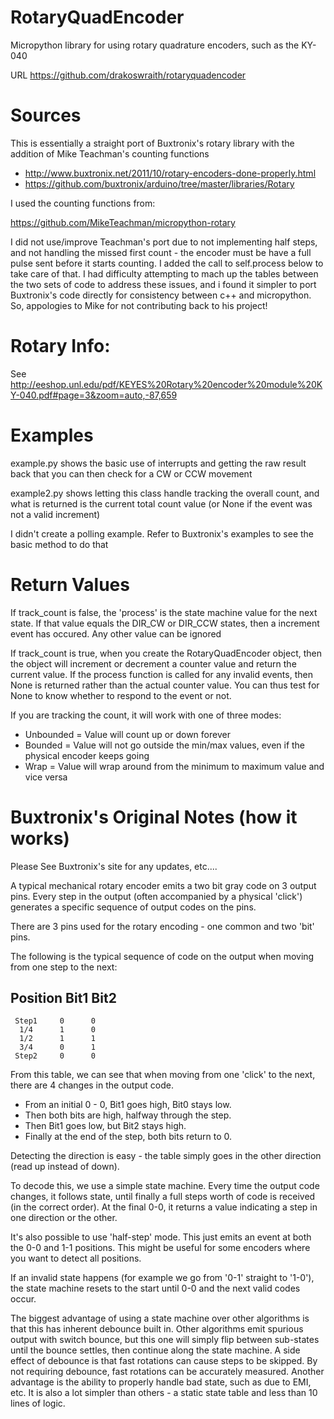 # RotaryQuadEncoder
Micropython library for using rotary quadrature encoders, such as the KY-040

URL https://github.com/drakoswraith/rotaryquadencoder


# Sources
This is essentially a straight port of Buxtronix's rotary library with the addition of Mike Teachman's counting functions
* http://www.buxtronix.net/2011/10/rotary-encoders-done-properly.html
* https://github.com/buxtronix/arduino/tree/master/libraries/Rotary

I used the counting functions from:

https://github.com/MikeTeachman/micropython-rotary

I did not use/improve Teachman's port due to not implementing half steps, and not handling the missed first count - the encoder must be have a full pulse sent before it starts counting. I added the call to self.process below to take care of that.
I had difficulty attempting to mach up the tables between the two sets of code to address these issues, and i found it simpler to port Buxtronix's code directly for consistency between c++ and micropython. So, appologies to Mike for not contributing back to his project!


# Rotary Info:
See http://eeshop.unl.edu/pdf/KEYES%20Rotary%20encoder%20module%20KY-040.pdf#page=3&zoom=auto,-87,659


# Examples
example.py shows the basic use of interrupts and getting the raw result back that you can then check for a CW or CCW movement

example2.py shows letting this class handle tracking the overall count, and what is returned is the current total count value (or None if the event was not a valid increment)

I didn't create a polling example.  Refer to Buxtronix's examples to see the basic method to do that


# Return Values
If track_count is false, the 'process' is the state machine value for the next state.  If that value equals the DIR_CW or DIR_CCW states, then a increment event has occured.
Any other value can be ignored

If track_count is true, when you create the RotaryQuadEncoder object, then the object will increment or decrement a counter value and return the current value.
If the process function is called for any invalid events, then None is returned rather than the actual counter value. You can thus test for None to know whether to respond to the event or not.

If you are tracking the count, it will work with one of three modes:
* Unbounded = Value will count up or down forever
* Bounded = Value will not go outside the min/max values, even if the physical encoder keeps going
* Wrap = Value will wrap around from the minimum to maximum value and vice versa


# Buxtronix's Original Notes (how it works)
Please See Buxtronix's site for any updates, etc....



 A typical mechanical rotary encoder emits a two bit gray code
 on 3 output pins. Every step in the output (often accompanied
 by a physical 'click') generates a specific sequence of output
 codes on the pins.

 There are 3 pins used for the rotary encoding - one common and
 two 'bit' pins.

 The following is the typical sequence of code on the output when
 moving from one step to the next:

   Position   Bit1   Bit2
   ----------------------
     Step1     0      0
      1/4      1      0
      1/2      1      1
      3/4      0      1
     Step2     0      0

 From this table, we can see that when moving from one 'click' to
 the next, there are 4 changes in the output code.

 - From an initial 0 - 0, Bit1 goes high, Bit0 stays low.
 - Then both bits are high, halfway through the step.
 - Then Bit1 goes low, but Bit2 stays high.
 - Finally at the end of the step, both bits return to 0.

 Detecting the direction is easy - the table simply goes in the other
 direction (read up instead of down).

 To decode this, we use a simple state machine. Every time the output
 code changes, it follows state, until finally a full steps worth of
 code is received (in the correct order). At the final 0-0, it returns
 a value indicating a step in one direction or the other.

 It's also possible to use 'half-step' mode. This just emits an event
 at both the 0-0 and 1-1 positions. This might be useful for some
 encoders where you want to detect all positions.

 If an invalid state happens (for example we go from '0-1' straight
 to '1-0'), the state machine resets to the start until 0-0 and the
 next valid codes occur.

 The biggest advantage of using a state machine over other algorithms
 is that this has inherent debounce built in. Other algorithms emit spurious
 output with switch bounce, but this one will simply flip between
 sub-states until the bounce settles, then continue along the state
 machine.
 A side effect of debounce is that fast rotations can cause steps to
 be skipped. By not requiring debounce, fast rotations can be accurately
 measured.
 Another advantage is the ability to properly handle bad state, such
 as due to EMI, etc.
 It is also a lot simpler than others - a static state table and less
 than 10 lines of logic.
